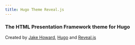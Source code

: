 ```yaml
---
title: Hugo Theme Reveal.js
---
```


### The HTML Presentation Framework theme for Hugo 

Created by [Jake Howard](https://github.com/RealOrangeOne/hugo-theme-revealjs), [Hugo](https://gohugo.io) and [Reveal.js](https://revealjs.com/#/)
